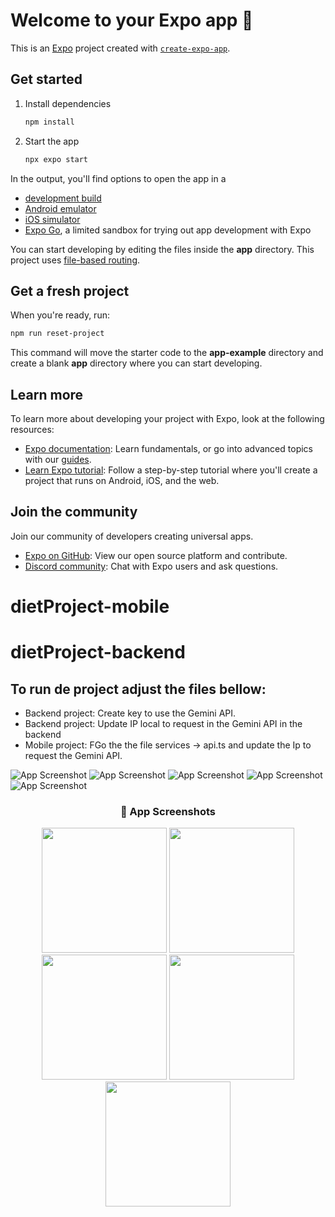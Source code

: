 # Welcome to your Expo app 👋

This is an [Expo](https://expo.dev) project created with [`create-expo-app`](https://www.npmjs.com/package/create-expo-app).

## Get started

1. Install dependencies

   ```bash
   npm install
   ```

2. Start the app

   ```bash
   npx expo start
   ```

In the output, you'll find options to open the app in a

- [development build](https://docs.expo.dev/develop/development-builds/introduction/)
- [Android emulator](https://docs.expo.dev/workflow/android-studio-emulator/)
- [iOS simulator](https://docs.expo.dev/workflow/ios-simulator/)
- [Expo Go](https://expo.dev/go), a limited sandbox for trying out app development with Expo

You can start developing by editing the files inside the **app** directory. This project uses [file-based routing](https://docs.expo.dev/router/introduction).

## Get a fresh project

When you're ready, run:

```bash
npm run reset-project
```

This command will move the starter code to the **app-example** directory and create a blank **app** directory where you can start developing.

## Learn more

To learn more about developing your project with Expo, look at the following resources:

- [Expo documentation](https://docs.expo.dev/): Learn fundamentals, or go into advanced topics with our [guides](https://docs.expo.dev/guides).
- [Learn Expo tutorial](https://docs.expo.dev/tutorial/introduction/): Follow a step-by-step tutorial where you'll create a project that runs on Android, iOS, and the web.

## Join the community

Join our community of developers creating universal apps.

- [Expo on GitHub](https://github.com/expo/expo): View our open source platform and contribute.
- [Discord community](https://chat.expo.dev): Chat with Expo users and ask questions.
# dietProject-mobile
# dietProject-backend


## To run de project adjust the files bellow:

- Backend project: Create key to use the Gemini API.
- Backend project: Update IP local to request in the Gemini API in the backend
- Mobile project: FGo the the file services -> api.ts and update the Ip to request the Gemini API.

![App Screenshot](/pictures/1.jpg)
![App Screenshot](/pictures/2.jpg)
![App Screenshot](/pictures/3.jpg)
![App Screenshot](/pictures/4.jpg)
![App Screenshot](/pictures/5.jpg)


<h3 align="center">📸 App Screenshots</h3>

<p align="center">
  <img src="/pictures/1.jpg" width="200" />
  <img src="/pictures/2.jpg" width="200" />
  <img src="/pictures/3.jpg" width="200" />
  <img src="/pictures/4.jpg" width="200" />
  <img src="/pictures/5.jpg" width="200" />
</p>